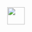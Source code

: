 <img src="https://media2.giphy.com/media/v1.Y2lkPTc5MGI3NjExYmczNnc5bndidzRtcmIydmdzaDZ4c2Jpb3Nnb3NsOGh2YTJxNHlkbyZlcD12MV9pbnRlcm5hbF9naWZfYnlfaWQmY3Q9Zw/DHBGehJ3FSZEygszX3/giphy.webp" width=40px>

